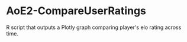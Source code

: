 # AoE2-CompareUserRatings
R script that outputs a Plotly graph comparing player's elo rating across time. 
